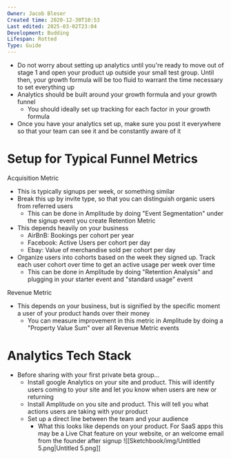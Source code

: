 ```yaml
---
Owner: Jacob Bleser
Created time: 2020-12-30T10:53
Last edited: 2025-03-02T23:04
Development: Budding
Lifespan: Rotted
Type: Guide
---
```

- Do not worry about setting up analytics until you're ready to move out of stage 1 and open your product up outside your small test group. Until then, your growth formula will be too fluid to warrant the time necessary to set everything up
- Analytics should be built around your growth formula and your growth funnel
    - You should ideally set up tracking for each factor in your growth formula
- Once you have your analytics set up, make sure you post it everywhere so that your team can see it and be constantly aware of it
# Setup for Typical Funnel Metrics
Acquisition Metric
- This is typically signups per week, or something similar
- Break this up by invite type, so that you can distinguish organic users from referred users
    - This can be done in Amplitude by doing "Event Segmentation" under the signup event you create
Retention Metric
- This depends heavily on your business
    - AirBnB: Bookings per cohort per year
    - Facebook: Active Users per cohort per day
    - Ebay: Value of merchandise sold per cohort per day
- Organize users into cohorts based on the week they signed up. Track each user cohort over time to get an active usage per week over time
    - This can be done in Amplitude by doing "Retention Analysis" and plugging in your starter event and "standard usage" event

Revenue Metric
- This depends on your business, but is signified by the specific moment a user of your product hands over their money
    - You can measure improvement in this metric in Amplitude by doing a "Property Value Sum" over all Revenue Metric events
    
      
    

# Analytics Tech Stack
- Before sharing with your first private beta group...
    - Install google Analytics on your site and product. This will identify users coming to your site and let you know when users are new or returning
    - Install Amplitude on you site and product. This will tell you what actions users are taking with your product
    - Set up a direct line between the team and your audience
        - What this looks like depends on your product. For SaaS apps this may be a Live Chat feature on your website, or an welcome email from the founder after signup
![[Sketchbook/img/Untitled 5.png|Untitled 5.png]]